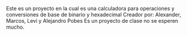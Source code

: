 Este es un proyecto en la cual es una calculadora para operaciones y conversiones de base de binario y hexadecimal
Creador por: Alexander, Marcos, Levi y Alejandro Pobes
Es un proyecto de clase no se esperen mucho.
